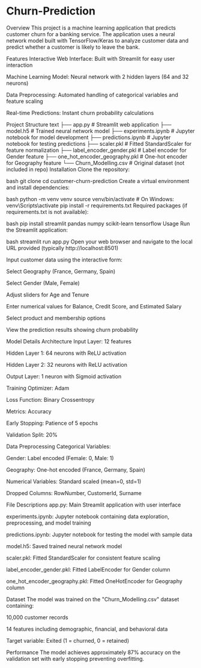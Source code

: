 # Churn-Prediction

Overview
This project is a machine learning application that predicts customer churn for a banking service. The application uses a neural network model built with TensorFlow/Keras to analyze customer data and predict whether a customer is likely to leave the bank.

Features
Interactive Web Interface: Built with Streamlit for easy user interaction

Machine Learning Model: Neural network with 2 hidden layers (64 and 32 neurons)

Data Preprocessing: Automated handling of categorical variables and feature scaling

Real-time Predictions: Instant churn probability calculations

Project Structure
text
├── app.py                 # Streamlit web application
├── model.h5              # Trained neural network model
├── experiments.ipynb     # Jupyter notebook for model development
├── predictions.ipynb     # Jupyter notebook for testing predictions
├── scaler.pkl            # Fitted StandardScaler for feature normalization
├── label_encoder_gender.pkl      # Label encoder for Gender feature
├── one_hot_encoder_geography.pkl # One-hot encoder for Geography feature
└── Churn_Modelling.csv   # Original dataset (not included in repo)
Installation
Clone the repository:

bash
git clone <repository-url>
cd customer-churn-prediction
Create a virtual environment and install dependencies:

bash
python -m venv venv
source venv/bin/activate  # On Windows: venv\Scripts\activate
pip install -r requirements.txt
Required packages (if requirements.txt is not available):

bash
pip install streamlit pandas numpy scikit-learn tensorflow
Usage
Run the Streamlit application:

bash
streamlit run app.py
Open your web browser and navigate to the local URL provided (typically http://localhost:8501)

Input customer data using the interactive form:

Select Geography (France, Germany, Spain)

Select Gender (Male, Female)

Adjust sliders for Age and Tenure

Enter numerical values for Balance, Credit Score, and Estimated Salary

Select product and membership options

View the prediction results showing churn probability

Model Details
Architecture
Input Layer: 12 features

Hidden Layer 1: 64 neurons with ReLU activation

Hidden Layer 2: 32 neurons with ReLU activation

Output Layer: 1 neuron with Sigmoid activation

Training
Optimizer: Adam

Loss Function: Binary Crossentropy

Metrics: Accuracy

Early Stopping: Patience of 5 epochs

Validation Split: 20%

Data Preprocessing
Categorical Variables:

Gender: Label encoded (Female: 0, Male: 1)

Geography: One-hot encoded (France, Germany, Spain)

Numerical Variables: Standard scaled (mean=0, std=1)

Dropped Columns: RowNumber, CustomerId, Surname

File Descriptions
app.py: Main Streamlit application with user interface

experiments.ipynb: Jupyter notebook containing data exploration, preprocessing, and model training

predictions.ipynb: Jupyter notebook for testing the model with sample data

model.h5: Saved trained neural network model

scaler.pkl: Fitted StandardScaler for consistent feature scaling

label_encoder_gender.pkl: Fitted LabelEncoder for Gender column

one_hot_encoder_geography.pkl: Fitted OneHotEncoder for Geography column

Dataset
The model was trained on the "Churn_Modelling.csv" dataset containing:

10,000 customer records

14 features including demographic, financial, and behavioral data

Target variable: Exited (1 = churned, 0 = retained)

Performance
The model achieves approximately 87% accuracy on the validation set with early stopping preventing overfitting.
